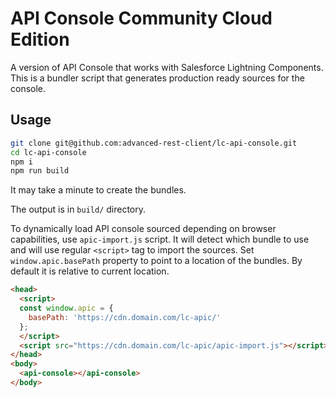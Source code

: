# API Console Community Cloud Edition

A version of API Console that works with Salesforce Lightning Components.
This is a bundler script that generates production ready sources for the console.

## Usage

```sh
git clone git@github.com:advanced-rest-client/lc-api-console.git
cd lc-api-console
npm i
npm run build
```

It may take a minute to create the bundles.

The output is in `build/` directory.

To dynamically load API console sourced depending on browser capabilities,
use `apic-import.js` script. It will detect which bundle to use and will use
regular `<script>` tag to import the sources.
Set `window.apic.basePath` property to point to a location of the bundles.
By default it is relative to current location.

```html
<head>
  <script>
  const window.apic = {
    basePath: 'https://cdn.domain.com/lc-apic/'
  };
  </script>
  <script src="https://cdn.domain.com/lc-apic/apic-import.js"></script>
</head>
<body>
  <api-console></api-console>
</body>
```
